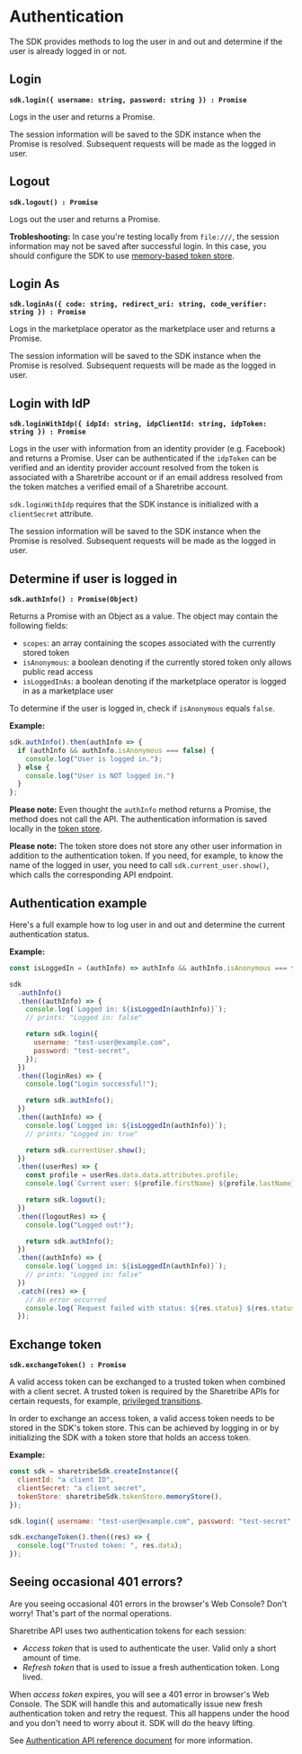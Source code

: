 # Authentication

The SDK provides methods to log the user in and out and determine if
the user is already logged in or not.

## Login

**`sdk.login({ username: string, password: string }) : Promise`**

Logs in the user and returns a Promise.

The session information will be saved to the SDK instance when the
Promise is resolved. Subsequent requests will be made as the logged in
user.

## Logout

**`sdk.logout() : Promise`**

Logs out the user and returns a Promise.

**Trobleshooting:** In case you're testing locally from `file:///`,
the session information may not be saved after successful login. In
this case, you should configure the SDK to use [memory-based token
store](./token-store.md#memory-store).

## Login As

**`sdk.loginAs({ code: string, redirect_uri: string, code_verifier: string }) : Promise`**

Logs in the marketplace operator as the marketplace user and returns a Promise.

The session information will be saved to the SDK instance when the
Promise is resolved. Subsequent requests will be made as the logged in
user.

## Login with IdP

**`sdk.loginWithIdp({ idpId: string, idpClientId: string, idpToken: string }) : Promise`**

Logs in the user with information from an identity provider (e.g. Facebook) and
returns a Promise. User can be authenticated if the `idpToken` can be verified
and an identity provider account resolved from the token is associated with a
Sharetribe account or if an email address resolved from the token matches a verified
email of a Sharetribe account.

`sdk.loginWithIdp` requires that the SDK instance is initialized with a
`clientSecret` attribute.

The session information will be saved to the SDK instance when the
Promise is resolved. Subsequent requests will be made as the logged in
user.

## Determine if user is logged in

**`sdk.authInfo() : Promise(Object)`**

Returns a Promise with an Object as a value. The object may contain the following fields:

- `scopes`: an array containing the scopes associated with the currently stored token
- `isAnonymous`: a boolean denoting if the currently stored token only allows public read access
- `isLoggedInAs`: a boolean denoting if the marketplace operator is logged in as a marketplace user

To determine if the user is logged in, check if `isAnonymous` equals
`false`.

**Example:**

```js
sdk.authInfo().then(authInfo => {
  if (authInfo && authInfo.isAnonymous === false) {
    console.log("User is logged in.");
  } else {
    console.log("User is NOT logged in.")
  }
};
```

**Please note:** Even thought the `authInfo` method returns a Promise,
the method does not call the API. The authentication information is
saved locally in the [token store](./token-store.md).

**Please note:** The token store does not store any other user
information in addition to the authentication token. If you need, for
example, to know the name of the logged in user, you need to call
`sdk.current_user.show()`, which calls the corresponding API endpoint.

## Authentication example

Here's a full example how to log user in and out and determine the
current authentication status.

**Example:**

```js
const isLoggedIn = (authInfo) => authInfo && authInfo.isAnonymous === false;

sdk
  .authInfo()
  .then((authInfo) => {
    console.log(`Logged in: ${isLoggedIn(authInfo)}`);
    // prints: "Logged in: false"

    return sdk.login({
      username: "test-user@example.com",
      password: "test-secret",
    });
  })
  .then((loginRes) => {
    console.log("Login successful!");

    return sdk.authInfo();
  })
  .then((authInfo) => {
    console.log(`Logged in: ${isLoggedIn(authInfo)}`);
    // prints: "Logged in: true"

    return sdk.currentUser.show();
  })
  .then((userRes) => {
    const profile = userRes.data.data.attributes.profile;
    console.log(`Current user: ${profile.firstName} ${profile.lastName}`);

    return sdk.logout();
  })
  .then((logoutRes) => {
    console.log("Logged out!");

    return sdk.authInfo();
  })
  .then((authInfo) => {
    console.log(`Logged in: ${isLoggedIn(authInfo)}`);
    // prints: "Logged in: false"
  })
  .catch((res) => {
    // An error occurred
    console.log(`Request failed with status: ${res.status} ${res.statusText}`);
  });
```

## Exchange token

**`sdk.exchangeToken() : Promise`**

A valid access token can be exchanged to a trusted token when combined with a client
secret. A trusted token is required by the Sharetribe APIs for certain requests, for
example, [privileged
transitions](https://www.sharetribe.com/docs/background/privileged-transitions/).

In order to exchange an access token, a valid access token needs to be stored in
the SDK's token store. This can be achieved by logging in or by initializing the
SDK with a token store that holds an access token.

**Example:**

```js
const sdk = sharetribeSdk.createInstance({
  clientId: "a client ID",
  clientSecret: "a client secret",
  tokenStore: sharetribeSdk.tokenStore.memoryStore(),
});

sdk.login({ username: "test-user@example.com", password: "test-secret" });

sdk.exchangeToken().then((res) => {
  console.log("Trusted token: ", res.data);
});
```

## Seeing occasional 401 errors?

Are you seeing occasional 401 errors in the browser's Web Console?
Don't worry! That's part of the normal operations.

Sharetribe API uses two authentication tokens for each session:

- _Access token_ that is used to authenticate the user. Valid only a
  short amount of time.
- _Refresh token_ that is used to issue a fresh authentication
  token. Long lived.

When _access token_ expires, you will see a 401 error in browser's Web
Console. The SDK will handle this and automatically issue new fresh
authentication token and retry the request. This all happens under the
hood and you don't need to worry about it. SDK will do the heavy
lifting.

See [Authentication API reference
document](https://www.sharetribe.com/api-reference/authentication.html)
for more information.
